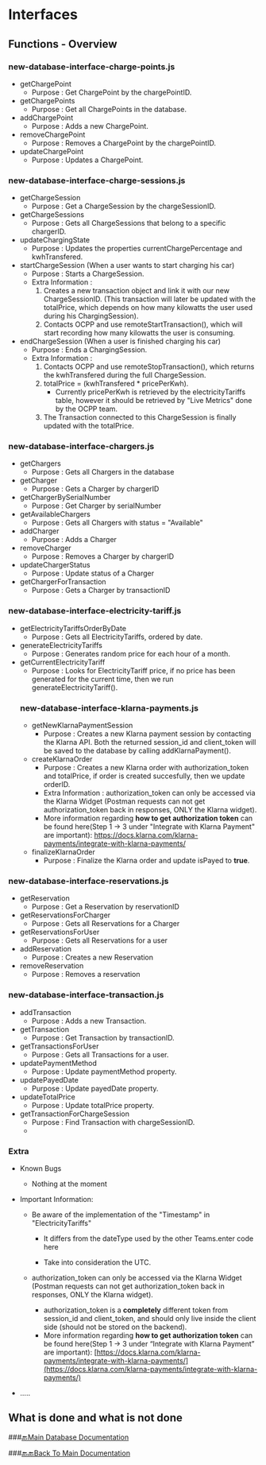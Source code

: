 
# Interfaces

  

## Functions - Overview

### new-database-interface-charge-points.js

- getChargePoint
	- Purpose : Get ChargePoint by the chargePointID.
- getChargePoints
	- Purpose : Get all ChargePoints in the database.
- addChargePoint
	- Purpose : Adds a new ChargePoint.
- removeChargePoint
	- Purpose : Removes a ChargePoint by the chargePointID.
- updateChargePoint
	- Purpose : Updates a ChargePoint.

### new-database-interface-charge-sessions.js

- getChargeSession
	- Purpose : Get a ChargeSession by the chargeSessionID.
- getChargeSessions
	- Purpose : Gets all ChargeSessions that belong to a specific chargerID.
- updateChargingState
	- Purpose : Updates the properties currentChargePercentage and kwhTransfered.
- startChargeSession (When a user wants to start charging his car)
	- Purpose : Starts a ChargeSession.
	- Extra Information : 
		1. Creates a new transaction object and link it with our new ChargeSessionID. (This transaction will later be updated with the totalPrice, which depends on how many kilowatts the user used during his ChargingSession).
		2. Contacts OCPP and use remoteStartTransaction(), which will start recording how many kilowatts the user is consuming. 
- endChargeSession (When a user is finished charging his car)
	- Purpose : Ends a ChargingSession.
	- Extra Information :
		1. Contacts OCPP and use remoteStopTransaction(), which returns the kwhTransfered during the full ChargeSession. 
		2. totalPrice = (kwhTransfered * pricePerKwh).
			- Currently pricePerKwh is retrieved by the electricityTariffs table, however it should be retrieved by "Live Metrics" done by the OCPP team.
		3. The Transaction connected to this ChargeSession is finally updated with the totalPrice.

### new-database-interface-chargers.js
   - getChargers 
	   - Purpose : Gets all Chargers in the database
   - getCharger 
	   - Purpose : Gets a Charger by chargerID
   - getChargerBySerialNumber
	   - Purpose : Get Charger by serialNumber
   - getAvailableChargers
	   - Purpose : Gets all Chargers with status = "Available"
   - addCharger
	   - Purpose : Adds a Charger
   - removeCharger
	   - Purpose : Removes a Charger by chargerID
   - updateChargerStatus
	   - Purpose : Update status of a Charger
   - getChargerForTransaction
	   - Purpose : Gets a Charger by transactionID
### new-database-interface-electricity-tariff.js
- getElectricityTariffsOrderByDate
	- Purpose : Gets all ElectricityTariffs, ordered by date.
- generateElectricityTariffs
	- Purpose : Generates random price for each hour of a month.
- getCurrentElectricityTariff
	- Purpose : Looks for ElectricityTariff price, if no price has been generated for the current time, then we run generateElectricityTariff().
  ### new-database-interface-klarna-payments.js
  - getNewKlarnaPaymentSession
	  - Purpose : Creates a new Klarna payment session by contacting the Klarna API. Both the returned session_id and client_token will be saved to the database by calling addKlarnaPayment().
  - createKlarnaOrder
	  - Purpose : Creates a new Klarna order with authorization_token and totalPrice, if order is created succesfully, then we update orderID.
	  - Extra Information : authorization_token can only be accessed via the Klarna Widget (Postman requests can not get authorization_token back in responses, ONLY the Klarna widget). 
	  - More information regarding **how to get authorization token** can be found here(Step 1 -> 3 under "Integrate with Klarna Payment" are important): https://docs.klarna.com/klarna-payments/integrate-with-klarna-payments/
  - finalizeKlarnaOrder
	  - Purpose : Finalize the Klarna order and update isPayed to **true**.
### new-database-interface-reservations.js
- getReservation 
	- Purpose : Get a Reservation by reservationID
- getReservationsForCharger 
	- Purpose : Gets all Reservations for a Charger
- getReservationsForUser
	- Purpose : Gets all Reservations for a user
- addReservation
	- Purpose : Creates a new Reservation
- removeReservation
	- Purpose : Removes a reservation
### new-database-interface-transaction.js
- addTransaction
	- Purpose : Adds a new Transaction.
- getTransaction
	- Purpose : Get Transaction by transactionID.
- getTransactionsForUser
	- Purpose : Gets all Transactions for a user.
- updatePaymentMethod
	- Purpose : Update paymentMethod property.
- updatePayedDate
	- Purpose : Update payedDate property.
- updateTotalPrice
	- Purpose : Update totalPrice property.
- getTransactionForChargeSession
	- Purpose : Find Transaction with chargeSessionID.
	- 
### Extra

- Known Bugs

	- Nothing at the moment

- Important Information:

	- Be aware of the implementation of the "Timestamp" in "ElectricityTariffs"

		- It differs from the dateType used by the other Teams.enter code here

		- Take into consideration the UTC.
	- authorization_token can only be accessed via the Klarna Widget (Postman requests can not get authorization_token back in responses, ONLY the Klarna widget). 
		- authorization_token is a **completely** different token from session_id and client_token, and should only live inside the client side (should not be stored on the backend). 
		- More information regarding **how to get authorization token** can be found here(Step 1 -> 3 under “Integrate with Klarna Payment” are important): [https://docs.klarna.com/klarna-payments/integrate-with-klarna-payments/](https://docs.klarna.com/klarna-payments/integrate-with-klarna-payments/)

- .....

## What is done and what is not done

  

###[🔙Main Database Documentation](../../../README.md)

###[🔙🔙Back To Main Documentation](../../../README.md)